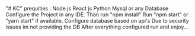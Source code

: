 "# KC" 
prequities :  Node js
              React js
              Python
              Mysql or any Database 
Configure the Project in any IDE.
Than run "npm install"
Run "npm start" or "yarn start" if available.
Configure database based on api's
Due to security issues im not providing the DB
After everything configured run and enjoy...
